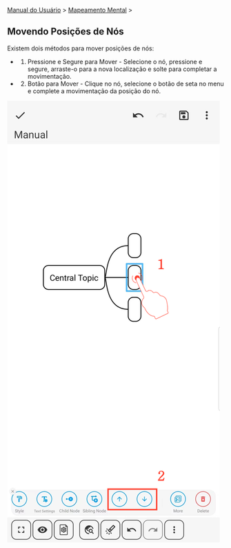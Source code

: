 [Manual do Usuário](/dragonnest/drawnote/manual/pt) > [Mapeamento Mental](/dragonnest/drawnote/manual/pt/mapeamento_mental) >

Movendo Posições de Nós
---

Existem dois métodos para mover posições de nós:

- 1. Pressione e Segure para Mover - Selecione o nó, pressione e segure, arraste-o para a nova localização e solte para completar a movimentação.

- 2. Botão para Mover - Clique no nó, selecione o botão de seta no menu e complete a movimentação da posição do nó.

![Mover Posições de Nós](imgs/move_node_position1.jpg)